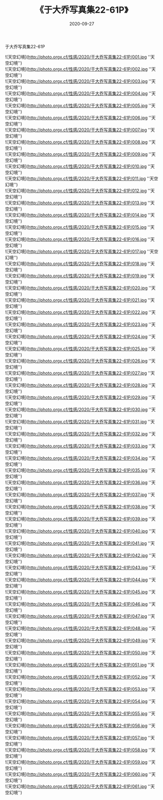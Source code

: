 ﻿---
layout: post
title: 《于大乔写真集22-61P》
date: 2020-09-27
img: http://photo.orgx.cf/性感/2020/于大乔写真集22-61P/000.jpg
tags: [美女,性感,泳衣]
---

于大乔写真集22-61P



![天空幻境](http://photo.orgx.cf/性感/2020/于大乔写真集22-61P/001.jpg ''天空幻境'')<br>
![天空幻境](http://photo.orgx.cf/性感/2020/于大乔写真集22-61P/002.jpg ''天空幻境'')<br>
![天空幻境](http://photo.orgx.cf/性感/2020/于大乔写真集22-61P/003.jpg ''天空幻境'')<br>
![天空幻境](http://photo.orgx.cf/性感/2020/于大乔写真集22-61P/004.jpg ''天空幻境'')<br>
![天空幻境](http://photo.orgx.cf/性感/2020/于大乔写真集22-61P/005.jpg ''天空幻境'')<br>
![天空幻境](http://photo.orgx.cf/性感/2020/于大乔写真集22-61P/006.jpg ''天空幻境'')<br>
![天空幻境](http://photo.orgx.cf/性感/2020/于大乔写真集22-61P/007.jpg ''天空幻境'')<br>
![天空幻境](http://photo.orgx.cf/性感/2020/于大乔写真集22-61P/008.jpg ''天空幻境'')<br>
![天空幻境](http://photo.orgx.cf/性感/2020/于大乔写真集22-61P/009.jpg ''天空幻境'')<br>
![天空幻境](http://photo.orgx.cf/性感/2020/于大乔写真集22-61P/010.jpg ''天空幻境'')<br>
![天空幻境](http://photo.orgx.cf/性感/2020/于大乔写真集22-61P/011.jpg ''天空幻境'')<br>
![天空幻境](http://photo.orgx.cf/性感/2020/于大乔写真集22-61P/012.jpg ''天空幻境'')<br>
![天空幻境](http://photo.orgx.cf/性感/2020/于大乔写真集22-61P/013.jpg ''天空幻境'')<br>
![天空幻境](http://photo.orgx.cf/性感/2020/于大乔写真集22-61P/014.jpg ''天空幻境'')<br>
![天空幻境](http://photo.orgx.cf/性感/2020/于大乔写真集22-61P/015.jpg ''天空幻境'')<br>
![天空幻境](http://photo.orgx.cf/性感/2020/于大乔写真集22-61P/016.jpg ''天空幻境'')<br>
![天空幻境](http://photo.orgx.cf/性感/2020/于大乔写真集22-61P/017.jpg ''天空幻境'')<br>
![天空幻境](http://photo.orgx.cf/性感/2020/于大乔写真集22-61P/018.jpg ''天空幻境'')<br>
![天空幻境](http://photo.orgx.cf/性感/2020/于大乔写真集22-61P/019.jpg ''天空幻境'')<br>
![天空幻境](http://photo.orgx.cf/性感/2020/于大乔写真集22-61P/020.jpg ''天空幻境'')<br>
![天空幻境](http://photo.orgx.cf/性感/2020/于大乔写真集22-61P/021.jpg ''天空幻境'')<br>
![天空幻境](http://photo.orgx.cf/性感/2020/于大乔写真集22-61P/022.jpg ''天空幻境'')<br>
![天空幻境](http://photo.orgx.cf/性感/2020/于大乔写真集22-61P/023.jpg ''天空幻境'')<br>
![天空幻境](http://photo.orgx.cf/性感/2020/于大乔写真集22-61P/024.jpg ''天空幻境'')<br>
![天空幻境](http://photo.orgx.cf/性感/2020/于大乔写真集22-61P/025.jpg ''天空幻境'')<br>
![天空幻境](http://photo.orgx.cf/性感/2020/于大乔写真集22-61P/026.jpg ''天空幻境'')<br>
![天空幻境](http://photo.orgx.cf/性感/2020/于大乔写真集22-61P/027.jpg ''天空幻境'')<br>
![天空幻境](http://photo.orgx.cf/性感/2020/于大乔写真集22-61P/028.jpg ''天空幻境'')<br>
![天空幻境](http://photo.orgx.cf/性感/2020/于大乔写真集22-61P/029.jpg ''天空幻境'')<br>
![天空幻境](http://photo.orgx.cf/性感/2020/于大乔写真集22-61P/030.jpg ''天空幻境'')<br>
![天空幻境](http://photo.orgx.cf/性感/2020/于大乔写真集22-61P/031.jpg ''天空幻境'')<br>
![天空幻境](http://photo.orgx.cf/性感/2020/于大乔写真集22-61P/032.jpg ''天空幻境'')<br>
![天空幻境](http://photo.orgx.cf/性感/2020/于大乔写真集22-61P/033.jpg ''天空幻境'')<br>
![天空幻境](http://photo.orgx.cf/性感/2020/于大乔写真集22-61P/034.jpg ''天空幻境'')<br>
![天空幻境](http://photo.orgx.cf/性感/2020/于大乔写真集22-61P/035.jpg ''天空幻境'')<br>
![天空幻境](http://photo.orgx.cf/性感/2020/于大乔写真集22-61P/036.jpg ''天空幻境'')<br>
![天空幻境](http://photo.orgx.cf/性感/2020/于大乔写真集22-61P/037.jpg ''天空幻境'')<br>
![天空幻境](http://photo.orgx.cf/性感/2020/于大乔写真集22-61P/038.jpg ''天空幻境'')<br>
![天空幻境](http://photo.orgx.cf/性感/2020/于大乔写真集22-61P/039.jpg ''天空幻境'')<br>
![天空幻境](http://photo.orgx.cf/性感/2020/于大乔写真集22-61P/040.jpg ''天空幻境'')<br>
![天空幻境](http://photo.orgx.cf/性感/2020/于大乔写真集22-61P/041.jpg ''天空幻境'')<br>
![天空幻境](http://photo.orgx.cf/性感/2020/于大乔写真集22-61P/042.jpg ''天空幻境'')<br>
![天空幻境](http://photo.orgx.cf/性感/2020/于大乔写真集22-61P/043.jpg ''天空幻境'')<br>
![天空幻境](http://photo.orgx.cf/性感/2020/于大乔写真集22-61P/044.jpg ''天空幻境'')<br>
![天空幻境](http://photo.orgx.cf/性感/2020/于大乔写真集22-61P/045.jpg ''天空幻境'')<br>
![天空幻境](http://photo.orgx.cf/性感/2020/于大乔写真集22-61P/046.jpg ''天空幻境'')<br>
![天空幻境](http://photo.orgx.cf/性感/2020/于大乔写真集22-61P/047.jpg ''天空幻境'')<br>
![天空幻境](http://photo.orgx.cf/性感/2020/于大乔写真集22-61P/048.jpg ''天空幻境'')<br>
![天空幻境](http://photo.orgx.cf/性感/2020/于大乔写真集22-61P/049.jpg ''天空幻境'')<br>
![天空幻境](http://photo.orgx.cf/性感/2020/于大乔写真集22-61P/050.jpg ''天空幻境'')<br>
![天空幻境](http://photo.orgx.cf/性感/2020/于大乔写真集22-61P/051.jpg ''天空幻境'')<br>
![天空幻境](http://photo.orgx.cf/性感/2020/于大乔写真集22-61P/052.jpg ''天空幻境'')<br>
![天空幻境](http://photo.orgx.cf/性感/2020/于大乔写真集22-61P/053.jpg ''天空幻境'')<br>
![天空幻境](http://photo.orgx.cf/性感/2020/于大乔写真集22-61P/054.jpg ''天空幻境'')<br>
![天空幻境](http://photo.orgx.cf/性感/2020/于大乔写真集22-61P/055.jpg ''天空幻境'')<br>
![天空幻境](http://photo.orgx.cf/性感/2020/于大乔写真集22-61P/056.jpg ''天空幻境'')<br>
![天空幻境](http://photo.orgx.cf/性感/2020/于大乔写真集22-61P/057.jpg ''天空幻境'')<br>
![天空幻境](http://photo.orgx.cf/性感/2020/于大乔写真集22-61P/058.jpg ''天空幻境'')<br>
![天空幻境](http://photo.orgx.cf/性感/2020/于大乔写真集22-61P/059.jpg ''天空幻境'')<br>
![天空幻境](http://photo.orgx.cf/性感/2020/于大乔写真集22-61P/060.jpg ''天空幻境'')<br>
![天空幻境](http://photo.orgx.cf/性感/2020/于大乔写真集22-61P/061.jpg ''天空幻境'')<br>